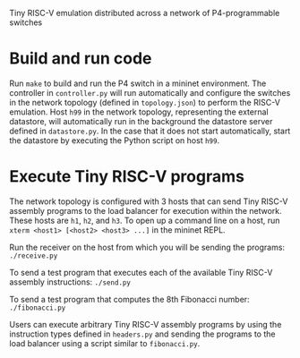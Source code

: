 Tiny RISC-V emulation distributed across a network of P4-programmable switches

# Build and run code

Run `make` to build and run the P4 switch in a mininet environment. The controller in
`controller.py` will run automatically and configure the switches in the network topology (defined
in `topology.json`) to perform the RISC-V emulation. Host `h99` in the network topology,
representing the external datastore, will automatically run in the background the datastore server
defined in `datastore.py`. In the case that it does not start automatically, start the datastore by
executing the Python script on host `h99`.

# Execute Tiny RISC-V programs

The network topology is configured with 3 hosts that can send Tiny RISC-V assembly programs to the
load balancer for execution within the network. These hosts are `h1`, `h2`, and `h3`. To open up a
command line on a host, run `xterm <host1> [<host2> <host3> ...]` in the mininet REPL.

Run the receiver on the host from which you will be sending the programs: `./receive.py`

To send a test program that executes each of the available Tiny RISC-V assembly instructions: `./send.py`

To send a test program that computes the 8th Fibonacci number: `./fibonacci.py`

Users can execute arbitrary Tiny RISC-V assembly programs by using the instruction types defined in
`headers.py` and sending the programs to the load balancer using a script similar to `fibonacci.py`.
